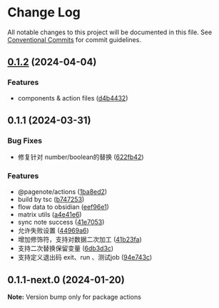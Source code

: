 # Change Log

All notable changes to this project will be documented in this file.
See [Conventional Commits](https://conventionalcommits.org) for commit guidelines.

## [0.1.2](https://github.com/rowthan/pagenote/compare/@pagenote/actions@0.1.1...@pagenote/actions@0.1.2) (2024-04-04)


### Features

* components & action files ([d4b4432](https://github.com/rowthan/pagenote/commit/d4b4432b11a0419658fa6e2d133db3cd1b6e7590))





## 0.1.1 (2024-03-31)


### Bug Fixes

* 修复针对 number/boolean的替换 ([622fb42](https://github.com/rowthan/pagenote/commit/622fb42fc21f6ad9e1d793081d5ebccd68899a66))


### Features

* @pagenote/actions ([1ba8ed2](https://github.com/rowthan/pagenote/commit/1ba8ed25b937c0634c6c654bf338632af3103452))
* build by tsc ([b747253](https://github.com/rowthan/pagenote/commit/b747253b4186fc704218793544fc04a22c54357e))
* flow data to obsidian ([eef96e1](https://github.com/rowthan/pagenote/commit/eef96e1300958331d9d4b952531b4c882ebc1775))
* matrix utils ([a4e41e6](https://github.com/rowthan/pagenote/commit/a4e41e602fe59311618ead167789beb3d81e4a1b))
* sync note success ([41e7053](https://github.com/rowthan/pagenote/commit/41e70539c69b7e7d821a506b4d31cf0ec055ec04))
* 允许失败设置 ([44969a6](https://github.com/rowthan/pagenote/commit/44969a6ff64ce6f20a88ffd0a3c8211bdc0f866f))
* 增加修饰符，支持对数据二次加工 ([41b23fa](https://github.com/rowthan/pagenote/commit/41b23fa45e813e4cfdb4f47005814c44ee3b1e49))
* 支持二次替换保留变量 ([6db3d3c](https://github.com/rowthan/pagenote/commit/6db3d3ce9da277c71446f2a5f7291196f34c3ced))
* 支持定义退出码 exit、run 、测试job ([94e743c](https://github.com/rowthan/pagenote/commit/94e743cca35f38236a5a7a5e4344cf9537b0375b))





## 0.1.1-next.0 (2024-01-20)

**Note:** Version bump only for package actions

